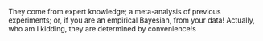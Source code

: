 They come from expert knowledge; a meta-analysis of previous experiments; or, if you are an empirical 
Bayesian, from your data! Actually, who am I kidding, they are determined by convenience!s